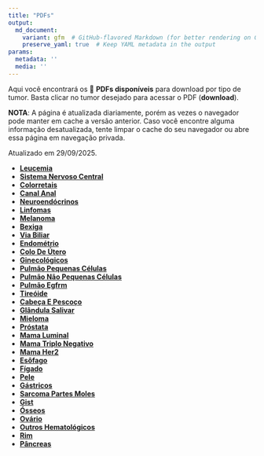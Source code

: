 ```yaml
---
title: "PDFs"
output: 
  md_document:
    variant: gfm  # GitHub-flavored Markdown (for better rendering on GitHub)
    preserve_yaml: true  # Keep YAML metadata in the output
params:
  metadata: ''
  media: ''
---
```


<script async src="https://scripts.simpleanalyticscdn.com/latest.js"></script>

Aqui você encontrará os 📝 **PDFs disponíveis** para download por tipo
de tumor. Basta clicar no tumor desejado para acessar o PDF
(**download**).

**NOTA**: A página é atualizada diariamente, porém as vezes o navegador
pode manter em cache a versão anterior. Caso você encontre alguma
informação desatualizada, tente limpar o cache do seu navegador ou abre
essa página em navegação privada.

Atualizado em 29/09/2025.

- [**Leucemia**](https://coeoralmeds-e768.restdb.io/media/68da16f50d20f725000174f9?download=true)
- [**Sistema Nervoso
  Central**](https://coeoralmeds-e768.restdb.io/media/68da16f60d20f725000174fc?download=true)
- [**Colorretais**](https://coeoralmeds-e768.restdb.io/media/68da16f90d20f72500017502?download=true)
- [**Canal
  Anal**](https://coeoralmeds-e768.restdb.io/media/68da16fa0d20f72500017504?download=true)
- [**Neuroendócrinos**](https://coeoralmeds-e768.restdb.io/media/68da16fb0d20f72500017506?download=true)
- [**Linfomas**](https://coeoralmeds-e768.restdb.io/media/68da16fc0d20f72500017508?download=true)
- [**Melanoma**](https://coeoralmeds-e768.restdb.io/media/68da16fe0d20f72500017509?download=true)
- [**Bexiga**](https://coeoralmeds-e768.restdb.io/media/68da16ff0d20f7250001750c?download=true)
- [**Via
  Biliar**](https://coeoralmeds-e768.restdb.io/media/68da17000d20f72500017511?download=true)
- [**Endométrio**](https://coeoralmeds-e768.restdb.io/media/68da17010d20f72500017514?download=true)
- [**Colo De
  Útero**](https://coeoralmeds-e768.restdb.io/media/68da17030d20f72500017516?download=true)
- [**Ginecológicos**](https://coeoralmeds-e768.restdb.io/media/68da17040d20f72500017518?download=true)
- [**Pulmão Pequenas
  Células**](https://coeoralmeds-e768.restdb.io/media/68da17050d20f7250001751a?download=true)
- [**Pulmão Não Pequenas
  Células**](https://coeoralmeds-e768.restdb.io/media/68da17070d20f7250001751c?download=true)
- [**Pulmão
  Egfrm**](https://coeoralmeds-e768.restdb.io/media/68da17080d20f7250001751e?download=true)
- [**Tireóide**](https://coeoralmeds-e768.restdb.io/media/68da170b0d20f72500017522?download=true)
- [**Cabeça E
  Pescoço**](https://coeoralmeds-e768.restdb.io/media/68da170c0d20f72500017524?download=true)
- [**Glândula
  Salivar**](https://coeoralmeds-e768.restdb.io/media/68da170d0d20f72500017526?download=true)
- [**Mieloma**](https://coeoralmeds-e768.restdb.io/media/68da170e0d20f72500017528?download=true)
- [**Próstata**](https://coeoralmeds-e768.restdb.io/media/68da170f0d20f72500017529?download=true)
- [**Mama
  Luminal**](https://coeoralmeds-e768.restdb.io/media/68da17120d20f7250001752e?download=true)
- [**Mama Triplo
  Negativo**](https://coeoralmeds-e768.restdb.io/media/68da17130d20f72500017530?download=true)
- [**Mama
  Her2**](https://coeoralmeds-e768.restdb.io/media/68da17150d20f72500017532?download=true)
- [**Esôfago**](https://coeoralmeds-e768.restdb.io/media/68da17170d20f72500017534?download=true)
- [**Fígado**](https://coeoralmeds-e768.restdb.io/media/68da17180d20f72500017536?download=true)
- [**Pele**](https://coeoralmeds-e768.restdb.io/media/68da17190d20f72500017538?download=true)
- [**Gástricos**](https://coeoralmeds-e768.restdb.io/media/68da171a0d20f7250001753a?download=true)
- [**Sarcoma Partes
  Moles**](https://coeoralmeds-e768.restdb.io/media/68da171c0d20f7250001753c?download=true)
- [**Gist**](https://coeoralmeds-e768.restdb.io/media/68da171d0d20f7250001753e?download=true)
- [**Ósseos**](https://coeoralmeds-e768.restdb.io/media/68da171f0d20f72500017540?download=true)
- [**Ovário**](https://coeoralmeds-e768.restdb.io/media/68da17200d20f72500017542?download=true)
- [**Outros
  Hematológicos**](https://coeoralmeds-e768.restdb.io/media/68da17210d20f72500017544?download=true)
- [**Rim**](https://coeoralmeds-e768.restdb.io/media/68da17220d20f72500017546?download=true)
- [**Pâncreas**](https://coeoralmeds-e768.restdb.io/media/68da17240d20f72500017547?download=true)
